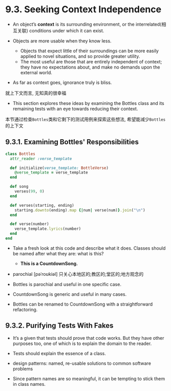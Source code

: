 # 9.3. Seeking Context Independence

+ An object’s **context** is its surrounding environment, or the interrelated(相互关联) conditions under which it can exist.

+ Objects are more usable when they know less.
    + Objects that expect little of their surroundings can be more easily applied to novel situations, and so provide greater utility.
    + The most useful are those that are entirely independent of context; they have no expectations about, and make no demands upon the external world.

+ As far as context goes, ignorance truly is bliss.

就上下文而言, 无知真的很幸福

+ This section explores these ideas by examining the Bottles class and its remaining tests with an eye towards reducing their context.

本节通过检查`Bottles`类和它剩下的测试用例来探索这些想法, 希望能减少`Bottles`的上下文

## 9.3.1. Examining Bottles' Responsibilities

```ruby
class Bottles
  attr_reader :verse_template

  def initialize(verse_template: BottleVerse)
    @verse_template = verse_template
  end

  def song
    verses(99, 0)
  end

  def verses(starting, ending)
    starting.downto(ending).map {|num| verse(num)}.join("\n")
  end

  def verse(number)
    verse_template.lyrics(number)
  end
end
```

+ Take a fresh look at this code and describe what it does. Classes should be named after what they are: what is this?
    + **This is a CountdownSong.**

+ parochial [pəˈroʊkiəl] 只关心本地区的;教区的;堂区的;地方观念的

+ Bottles is parochial and useful in one specific case.
+ CountdownSong is generic and useful in many cases.

+ Bottles can be renamed to CountdownSong with a straightforward refactoring.

## 9.3.2. Purifying Tests With Fakes

+ It’s a given that tests should prove that code works. But they have other purposes too, one of which is to explain the domain to the reader.

+ Tests should explain the essence of a class.

+ design patterns: named, re-usable solutions to common software problems

+ Since pattern names are so meaningful, it can be tempting to stick them in class names.









